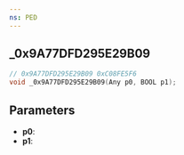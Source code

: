 ```yaml
---
ns: PED
---
```

## _0x9A77DFD295E29B09

```c
// 0x9A77DFD295E29B09 0xC08FE5F6
void _0x9A77DFD295E29B09(Any p0, BOOL p1);
```

## Parameters
* **p0**:
* **p1**:
